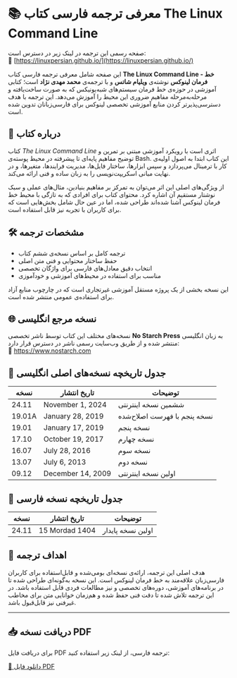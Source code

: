 # 📚 معرفی ترجمه فارسی کتاب The Linux Command Line

صفحه رسمی این ترجمه در لینک زیر در دسترس است:  
🔗 [https://linuxpersian.github.io/](https://linuxpersian.github.io/)


این صفحه شامل معرفی ترجمه فارسی کتاب **The Linux Command Line - خط فرمان لینوکس** نوشته‌ی **ویلیام شاتس** و با ترجمه‌ی **محمد مهدی‌ نژاد** است؛ کتابی آموزشی در حوزه‌ی خط فرمان سیستم‌های شبه‌یونیکس که به صورت ساخت‌یافته و مرحله‌به‌مرحله مفاهیم ضروری این محیط را آموزش می‌دهد. این ترجمه با هدف دسترسی‌پذیرتر کردن منابع آموزشی تخصصی لینوکس برای فارسی‌زبانان تدوین شده است.

## 📖 درباره کتاب

کتاب *The Linux Command Line* اثری است با رویکرد آموزشی مبتنی بر تمرین و توضیح مفاهیم پایه‌ای تا پیشرفته در محیط پوسته‌ی Bash. این کتاب ابتدا به اصول اولیه‌ی کار با ترمینال می‌پردازد و سپس ابزارها، ساختار فایل‌ها، مدیریت فرایندها، متغیرها، و در نهایت مبانی اسکریپت‌نویسی را به زبان ساده و فنی ارائه می‌کند.

از ویژگی‌های اصلی این اثر می‌توان به تمرکز بر مفاهیم بنیادین، مثال‌های عملی و سبک نوشتار مستقیم آن اشاره کرد. محتوای کتاب برای افرادی که به تازگی با محیط خط فرمان لینوکس آشنا شده‌اند طراحی شده، اما در عین حال شامل بخش‌هایی است که برای کاربران با تجربه نیز قابل استفاده است.

## 🛠️ مشخصات ترجمه

- ترجمه کامل بر اساس نسخه‌ی ششم کتاب
- حفظ ساختار محتوایی و فنی متن اصلی
- انتخاب دقیق معادل‌های فارسی برای واژگان تخصصی
- مناسب برای استفاده در محیط‌های آموزشی و خودآموزی

این نسخه بخشی از یک پروژه مستقل آموزشی غیرتجاری است که در چارچوب منابع آزاد برای استفاده‌ی عمومی منتشر شده است.

## 🌐 نسخه مرجع انگلیسی

نسخه‌های مختلف این کتاب توسط ناشر تخصصی **No Starch Press** به زبان انگلیسی منتشر شده و از طریق وب‌سایت رسمی ناشر در دسترس قرار دارد:  
🔗 https://www.nostarch.com

## 📅 جدول تاریخچه نسخه‌های اصلی انگلیسی

| نسخه    | تاریخ انتشار       | توضیحات                          |
|---------|--------------------|----------------------------------|
| 24.11   | November 1, 2024   | ششمین نسخه اینترنتی             |
| 19.01A  | January 28, 2019   | نسخه پنجم با فهرست اصلاح‌شده    |
| 19.01   | January 17, 2019   | نسخه پنجم                       |
| 17.10   | October 19, 2017   | نسخه چهارم                      |
| 16.07   | July 28, 2016      | نسخه سوم                        |
| 13.07   | July 6, 2013       | نسخه دوم                        |
| 09.12   | December 14, 2009  | اولین نسخه اینترنتی             |

## 📅 جدول تاریخچه نسخه فارسی

| نسخه    | تاریخ انتشار        | توضیحات              |
|---------|---------------------|-----------------------|
| 24.11   | 15 Mordad 1404      | اولین نسخه پایدار     |

## 🎯 اهداف ترجمه

هدف اصلی این ترجمه، ارائه‌ی نسخه‌ای بومی‌شده و قابل‌استفاده برای کاربران فارسی‌زبان علاقه‌مند به خط فرمان لینوکس است. این نسخه به‌گونه‌ای طراحی شده تا در برنامه‌های آموزشی، دوره‌های تخصصی و نیز مطالعات فردی قابل استفاده باشد. در این ترجمه تلاش شده تا دقت فنی حفظ شده و هم‌زمان خوانایی متن برای مخاطب غیرفنی نیز قابل‌قبول باشد.

---

## 📥 دریافت نسخه PDF

برای دریافت فایل PDF ترجمه فارسی، از لینک زیر استفاده کنید:

[📄 دانلود فایل PDF](./linux-command-line-fa.pdf)
